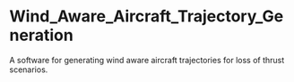 # Wind_Aware_Aircraft_Trajectory_Generation
A software for generating wind aware aircraft trajectories for loss of thrust scenarios.
